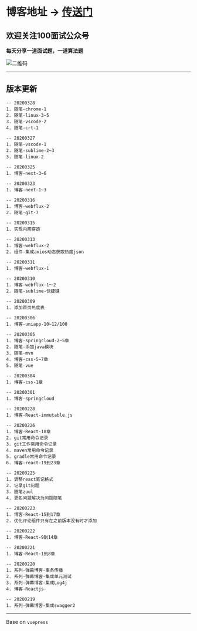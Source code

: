 # 博客地址 -> [传送门](https://www.killbat.cn)


## 欢迎关注100面试公众号

**每天分享一道面试题，一道算法题**

![二维码](https://s2.ax1x.com/2020/01/07/l6B02T.jpg)

---

## 版本更新
```text
-- 20200328
1. 随笔-chrome-1
2. 随笔-linux-3~5
3. 随笔-vscode-2
4. 随笔-crt-1

-- 20200327
1. 随笔-vscode-1
2. 随笔-sublime-2~3
3. 随笔-linux-2

-- 20200325
1. 博客-next-3~6

-- 20200323
1. 博客-next-1~3

-- 20200316
1. 博客-webflux-2
2. 随笔-git-7

-- 20200315
1. 实现内网穿透

-- 20200313
1. 博客-webflux-2
2. 组件-集成axios动态获取热度json

-- 20200311
1. 博客-webflux-1

-- 20200310
1. 博客-webflux-1～2
2. 随笔-sublime-快捷键

-- 20200309
1. 添加首页热度表

-- 20200306
1. 博客-uniapp-10~12/100

-- 20200305
1. 博客-springcloud-2~5章
2. 随笔-添加java模块
3. 随笔-mvn
4. 博客-css-5~7章
5. 随笔-vue

-- 20200304
1. 博客-css-1章

-- 20200301
1. 博客-springcloud

-- 20200228
1. 博客-React-immutable.js

-- 20200226
1. 博客-React-18章
2. git常用命令记录
3. git工作常用命令记录
4. maven常用命令记录
5. gradle常用命令记录
6. 博客-react-19到23章

-- 20200225
1. 调整react笔记格式
2. 记录git问题
3. 随笔zuul
4. 更名问题解决为问题随笔

-- 20200223
1. 博客-React-15到17章
2. 优化评论组件只有在之前版本没有时才添加

-- 20200222
1. 博客-React-9到14章

-- 20200221
1. 博客-React-1到8章

-- 20200220
1. 系列-弹幕博客-事务传播
2. 系列-弹幕博客-集成单元测试
3. 系列-弹幕博客-集成Log4j
4. 博客-Reactjs-

-- 20200219
1. 系列-弹幕博客-集成swagger2
```

---
Base on `vuepress`




